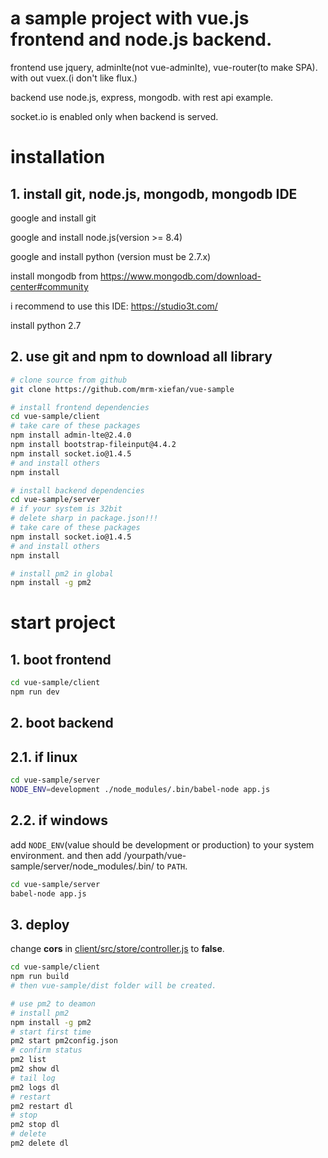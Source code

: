 # a sample project with vue.js frontend and node.js backend.

frontend use jquery, adminlte(not vue-adminlte), vue-router(to make SPA). with out vuex.(i don't like flux.)

backend use node.js, express, mongodb. with rest api example.

socket.io is enabled only when backend is served.

# installation

## 1. install git, node.js, mongodb, mongodb IDE

google and install git

google and install node.js(version >= 8.4)

google and install python (version must be 2.7.x)

install mongodb from https://www.mongodb.com/download-center#community

i recommend to use this IDE: https://studio3t.com/

install python 2.7

## 2. use git and npm to download all library

``` bash
# clone source from github
git clone https://github.com/mrm-xiefan/vue-sample

# install frontend dependencies
cd vue-sample/client
# take care of these packages
npm install admin-lte@2.4.0
npm install bootstrap-fileinput@4.4.2
npm install socket.io@1.4.5
# and install others
npm install

# install backend dependencies
cd vue-sample/server
# if your system is 32bit
# delete sharp in package.json!!!
# take care of these packages
npm install socket.io@1.4.5
# and install others
npm install

# install pm2 in global
npm install -g pm2
```

# start project

## 1. boot frontend

``` bash
cd vue-sample/client
npm run dev
```

## 2. boot backend

## 2.1. if linux

``` bash
cd vue-sample/server
NODE_ENV=development ./node_modules/.bin/babel-node app.js
```

## 2.2. if windows

add `NODE_ENV`(value should be development or production) to your system environment. and then add /yourpath/vue-sample/server/node_modules/.bin/ to `PATH`.

``` bash
cd vue-sample/server
babel-node app.js
```

## 3. deploy

change **cors** in [client/src/store/controller.js](./client/src/store/controller.js) to **false**.

``` bash
cd vue-sample/client
npm run build
# then vue-sample/dist folder will be created.

# use pm2 to deamon
# install pm2
npm install -g pm2
# start first time
pm2 start pm2config.json
# confirm status
pm2 list
pm2 show dl
# tail log
pm2 logs dl
# restart
pm2 restart dl
# stop
pm2 stop dl
# delete
pm2 delete dl
```
